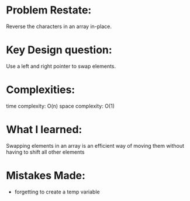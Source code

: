 # Problem Restate:
Reverse the characters in an array in-place.

# Key Design question:
Use a left and right pointer to swap elements.

# Complexities:
time complexity: O(n)
space complexity: O(1)

# What I learned:
Swapping elements in an array is an efficient way of moving them without having to shift all other elements

# Mistakes Made:
- forgetting to create a temp variable

